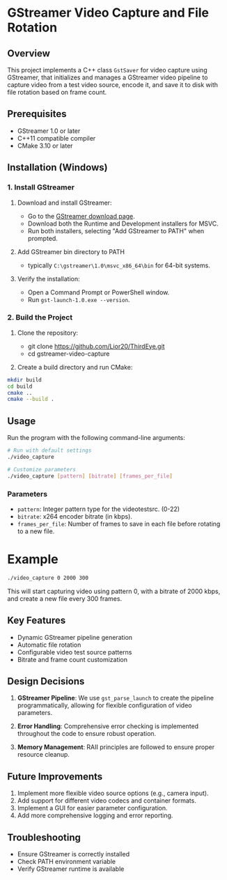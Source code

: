 # GStreamer Video Capture and File Rotation

## Overview
This project implements a C++ class `GstSaver` for video capture using GStreamer, that initializes and manages a GStreamer video pipeline to capture video from a test video source, 
encode it, and save it to disk with file rotation based on frame count.

## Prerequisites
- GStreamer 1.0 or later
- C++11 compatible compiler
- CMake 3.10 or later

## Installation (Windows)

### 1. Install GStreamer
1. Download and install GStreamer:
   - Go to the [GStreamer download page](https://gstreamer.freedesktop.org/download/).
   - Download both the Runtime and Development installers for MSVC.
   - Run both installers, selecting "Add GStreamer to PATH" when prompted.

2. Add GStreamer bin directory to PATH
   - typically `C:\gstreamer\1.0\msvc_x86_64\bin` for 64-bit systems.

3. Verify the installation:
   - Open a Command Prompt or PowerShell window.
   - Run `gst-launch-1.0.exe --version`.

### 2. Build the Project
1. Clone the repository:
   - git clone https://github.com/Lior20/ThirdEye.git
   - cd gstreamer-video-capture

2. Create a build directory and run CMake:
```bash
mkdir build
cd build
cmake ..
cmake --build .
```

## Usage
Run the program with the following command-line arguments:

```bash
# Run with default settings
./video_capture

# Customize parameters
./video_capture [pattern] [bitrate] [frames_per_file]
```

### Parameters
- `pattern`: Integer pattern type for the videotestsrc. (0-22)
- `bitrate`: x264 encoder bitrate (in kbps).
- `frames_per_file`: Number of frames to save in each file before rotating to a new file.

# Example
```bash
./video_capture 0 2000 300
```
This will start capturing video using pattern 0, with a bitrate of 2000 kbps, and create a new file every 300 frames.

## Key Features
- Dynamic GStreamer pipeline generation
- Automatic file rotation
- Configurable video test source patterns
- Bitrate and frame count customization

## Design Decisions

1. **GStreamer Pipeline**: We use `gst_parse_launch` to create the pipeline programmatically, allowing for flexible configuration of video parameters.

3. **Error Handling**: Comprehensive error checking is implemented throughout the code to ensure robust operation.

4. **Memory Management**: RAII principles are followed to ensure proper resource cleanup.

## Future Improvements

1. Implement more flexible video source options (e.g., camera input).
2. Add support for different video codecs and container formats.
3. Implement a GUI for easier parameter configuration.
4. Add more comprehensive logging and error reporting.

## Troubleshooting
- Ensure GStreamer is correctly installed
- Check PATH environment variable
- Verify GStreamer runtime is available
